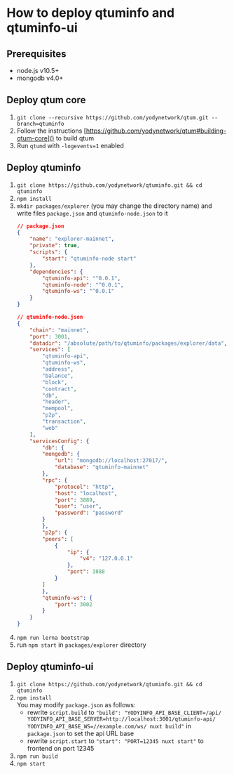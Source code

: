 # How to deploy qtuminfo and qtuminfo-ui

## Prerequisites
* node.js v10.5+
* mongodb v4.0+

## Deploy qtum core
1. `git clone --recursive https://github.com/yodynetwork/qtum.git --branch=qtuminfo`
2. Follow the instructions [https://github.com/yodynetwork/qtum#building-qtum-core]() to build qtum
3. Run `qtumd` with `-logevents=1` enabled

## Deploy qtuminfo
1. `git clone https://github.com/yodynetwork/qtuminfo.git && cd qtuminfo`
2. `npm install`
3. `mkdir packages/explorer` (you may change the directory name) and write files `package.json` and `qtuminfo-node.json` to it
    ```json
    // package.json
    {
        "name": "explorer-mainnet",
        "private": true,
        "scripts": {
            "start": "qtuminfo-node start"
        },
        "dependencies": {
            "qtuminfo-api": "^0.0.1",
            "qtuminfo-node": "^0.0.1",
            "qtuminfo-ws": "^0.0.1"
        }
    }
    ```
    ```json
    // qtuminfo-node.json
    {
        "chain": "mainnet",
        "port": 3001,
        "datadir": "/absolute/path/to/qtuminfo/packages/explorer/data",
        "services": [
            "qtuminfo-api",
            "qtuminfo-ws",
            "address",
            "balance",
            "block",
            "contract",
            "db",
            "header",
            "mempool",
            "p2p",
            "transaction",
            "web"
        ],
        "servicesConfig": {
            "db": {
            "mongodb": {
                "url": "mongodb://localhost:27017/",
                "database": "qtuminfo-mainnet"
            },
            "rpc": {
                "protocol": "http",
                "host": "localhost",
                "port": 3889,
                "user": "user",
                "password": "password"
            }
            },
            "p2p": {
            "peers": [
                {
                    "ip": {
                        "v4": "127.0.0.1"
                    },
                    "port": 3888
                }
            ]
            },
            "qtuminfo-ws": {
                "port": 3002
            }
        }
    }
    ```
4. `npm run lerna bootstrap`
5. run `npm start` in `packages/explorer` directory

## Deploy qtuminfo-ui
1. `git clone https://github.com/yodynetwork/qtuminfo.git && cd qtuminfo`
2. `npm install` \
    You may modify `package.json` as follows:
    * rewrite `script.build` to `"build": "YODYINFO_API_BASE_CLIENT=/api/ YODYINFO_API_BASE_SERVER=http://localhost:3001/qtuminfo-api/ YODYINFO_API_BASE_WS=//example.com/ws/ nuxt build"` in `package.json` to set the api URL base
    * rewrite `script.start` to `"start": "PORT=12345 nuxt start"` to frontend on port 12345
3. `npm run build`
4. `npm start`
